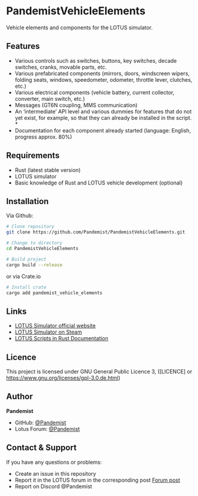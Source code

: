 # PandemistVehicleElements

Vehicle elements and components for the LOTUS simulator.

## Features

- Various controls such as switches, buttons, key switches, decade switches, cranks, movable parts, etc.
- Various prefabricated components (mirrors, doors, windscreen wipers, folding seats, windows, speedometer, odometer, throttle lever, clutches, etc.)
- Various electrical components (vehicle battery, current collector, converter, main switch, etc.)
- Messages (GT6N coupling, MMS communication)
- An ‘intermediate’ API level and various dummies for features that do not yet exist, for example, so that they can already be installed in the script. *
- Documentation for each component already started (language: English, progress approx. 80%)

## Requirements

- Rust (latest stable version)
- LOTUS simulator
- Basic knowledge of Rust and LOTUS vehicle development (optional)

## Installation

Via Github:

```bash
# Clone repository
git clone https://github.com/Pandemist/PandemistVehicleElements.git

# Change to directory
cd PandemistVehicleElements

# Build project
cargo build --release
```

or via Crate.io


```bash
# Install crate
cargo add pandemist_vehicle_elements

```

## Links

- [LOTUS Simulator official website](https://www.lotus-simulator.de/)
- [LOTUS Simulator on Steam](https://store.steampowered.com/app/370350/LOTUSSimulator/)
- [LOTUS Scripts in Rust Documentation](https://docs.lotus-simulator.dev/en/)

## Licence

This project is licensed under GNU General Public Licence 3, ([LICENCE] or https://www.gnu.org/licenses/gpl-3.0.de.html)

## Author

**Pandemist**

- GitHub: [@Pandemist](https://github.com/Pandemist)
- Lotus Forum: [@Pandemist](https://www.lotus-simulator.de/index.php?user/188-pandemist/)

## Contact & Support

If you have any questions or problems:
- Create an issue in this repository
- Report it in the LOTUS forum in the corresponding post [Forum post](https://www.lotus-simulator.de/forum/)
- Report on Discord @Pandemist